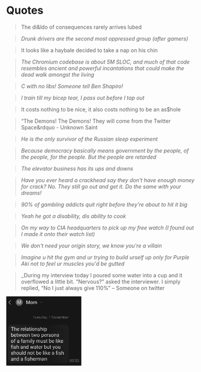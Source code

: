 # Quotes

> The di&amp;ldo of consequences rarely arrives lubed

> _Drunk drivers are the second most oppressed group (after gamers)_

> It looks like a haybale decided to take a nap on his chin

> _The Chromium codebase is about 5M SLOC, and much of that code resembles ancient and powerful incantations that could make the dead walk amongst the living_

> _C with no libs! Someone tell Ben Shapiro!_

> _I train till my bicep tear, I pass out before I tap out_

> It costs nothing to be nice, it also costs nothing to be an as$hole

> &ldquo;The Demons! The Demons! They will come from the Twitter Space&rdquo - Unknown Saint

> _He is the only survivor of the Russian sleep experiment_

> _Because democracy basically means government by the people, of the people, for the people. But the people are retarded_

> _The elevator business has its ups and downs_

> _Have you ever heard a crackhead say they don&apos;t have enough money for crack? No. They still go out and get it. Do the same with your dreams!_

> _90% of gambling addicts quit right before they're about to hit it big_

> _Yeah he got a disability, dis ability to cook_

> _On my way to CIA headquarters to pick up my free watch (I found out I made it onto their watch list)_

> _We don't need your origin story, we know you're a villain_

> _Imagine u hit the gym and ur trying to build urself up only for Purple Aki not to feel ur muscles you'd be gutted_

> _During my interview today I poured some water into a cup and it overflowed a little bit. &ldquo;Nervous?&rdquo; asked the interviewer. I simply replied, &ldquo;No I just always give 110&#37;&rdquo; &ndash; Someone on twitter

<img src=".pix/mom_text.webp" style="width: 200px; height: auto;">
